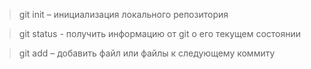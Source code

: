 >git init – инициализация локального репозитория

>git status - получить информацию от git о его текущем состоянии

>git add – добавить файл или файлы к следующему коммиту